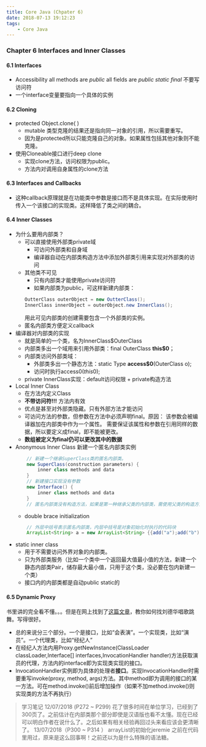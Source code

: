 ```yaml
---
title: Core Java (Chpater 6)
date: 2018-07-13 19:12:23
tags:
	- Core Java
---
```

### Chapter 6 Interfaces and Inner Classes

#### 6.1 Interfaces
* Accessibility
	all methods are *public*
	all fields are *public static final*
	不要写访问符
* 一个interface变量要指向一个具体的实例

#### 6.2 Cloning
* protected Object.clone( )
	* mutable 类型克隆的结果还是指向同一对象的引用，所以需要重写。
	* 因为是protected所以只能克隆自己的对象。如果属性包括其他对象则不能克隆。
* 使用Cloneable接口进行deep clone
	* 实现clone方法，访问权限为public。
	* 方法内对调用自身属性的clone方法

#### 6.3 Interfaces and Callbacks
* 这种callback原理就是在功能类中参数是接口而不是具体实现。在实际使用时传入一个该接口的实现类。这样降低了类之间的耦合。

#### 6.4 Inner Classes
* 为什么要用内部类？
	* 可以直接使用外部类private域
		* 可访问外部类和自身域
		* 编译器自动在内部类构造方法中添加外部类引用来实现对外部类的访问
	* 其他类不可见
		* 只有内部类才能使用private访问符
		* 如果内部类为public，可这样新建内部类：
		```Java
		OutterClass outerObject = new OutterClass();
		InnerClass innerObject = outerObject.new InnerClass();
		```
		用此可见内部类的创建需要包含一个外部类的实例。
	* 匿名内部类方便定义callback
* 编译器对内部类的实现
	* 就是简单的一个类，名为InnerClass$OuterClass
	* 内部类多出一个域用来引用外部类：final OuterClass **this$0**；
	* 内部类访问外部类域：
		* 外部类多出一个静态方法：static Type  **access$0**(OuterClass o);
		* 访问时执行access$0(this$0);
	* private InnerClass实现：default访问权限 + private构造方法
* Local Inner Class
	* 在方法内定义Class
	* **不带访问符!!!** 方法内有效
	* 优点是甚至对外部类隐藏。只有外部方法才能访问
	* 可访问方法的参数，但参数在方法中必须声明final。原因：
		该参数会被编译器加在内部类中作为一个属性。
		需要保证该属性和参数在引用同样的数据，所以要定义成final，即不能被更改。
	* **数组被定义为final仍可以更改其中的数据**
* Anonymous Inner Class
	新建一个匿名内部类实例
	```Java
		// 新建一个继承SuperClass类的匿名内部类。
		new SuperClass(construction parameters) {
			inner class methods and data
		}
		// 新建接口实现没有参数
		new Interface() {
			inner class methods and data
		}
		// 匿名内部类没有构造方法，如果是第一种继承父类的内部类，需使用父类的构造方法
	```
	* double brace initialization
	```Java
		// 外层中括号表示匿名内部类，内层中括号是对象初始化时执行的代码块
		ArrayList<String> a = new ArrayList<String> {{add("a");add("b");}} ;
	```
* static inner class
	* 用于不需要访问外界对象的内部类。
	* 只为外部类服务（比如一个类中一个返回最大值最小值的方法，新建一个静态内部类Pair，储存最大最小值，只用于这个类，没必要在包内新建一个类）
	* 接口内的内部类都是自动public static的

#### 6.5  Dynamic Proxy
书里讲的完全看不懂。。。但是在网上找到了[这篇文章](http://www.cnblogs.com/xdp-gacl/p/3971367.html)，教你如何找刘德华唱歌跳舞。写得很好。
* 总的来说分三个部分。一个是接口，比如“会表演”。一个实现类，比如“演员”。一个代理类，比如“经纪人”
* 在经纪人方法内用Proxy.getNewInstance(ClassLoader classLoader,Interface[] interfaces,InvocationHandler handler)方法获取演员的代理，方法内的interface即为实现类实现的接口。
* InvocationHandler实例即为具体的处理者**接口**。实现InvocationHandler时需要重写invoke(proxy, method, args)方法。其中method即为调用的接口的某一方法。可在method.invoke()前后增加操作（如果不加method.invoke()则实现类的方法不再执行）



> 学习笔记
> 12/07/2018 (P272 ~ P299)
> 花了很多时间在单位学习，已经到了300页了。之前估计在内部类那个部分即使是汉语版也看不太懂。现在已经可以明白作者在说什么了。之后如果有相关经验再回过头来看应该会更清晰了。
> 13/07/2018（P300 ~ P314 ）
> arrayList的初始化jeremie 之前在代码里用过，原来是这么回事啊！之前还以为是什么特殊的语法糖。